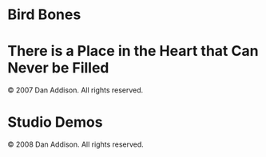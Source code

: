 # Bird Bones

# There is a Place in the Heart that Can Never be Filled
&copy; 2007 Dan Addison. All rights reserved.

# Studio Demos
&copy; 2008 Dan Addison. All rights reserved.

